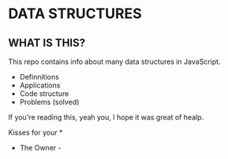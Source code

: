 # DATA STRUCTURES

## WHAT IS THIS?

This repo contains info about many data structures in JavaScript.

- Definnitions
- Applications
- Code structure
- Problems (solved)

If you're reading this, yeah you, I hope it was great of healp. 

Kisses for your *

- The Owner -